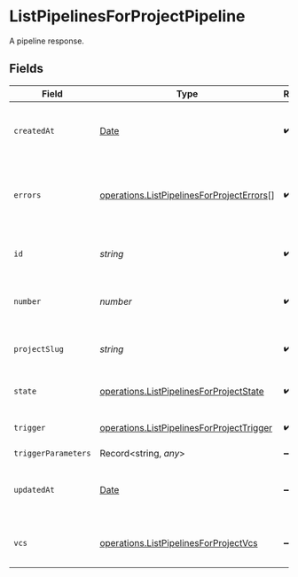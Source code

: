 # ListPipelinesForProjectPipeline

A pipeline response.


## Fields

| Field                                                                                                         | Type                                                                                                          | Required                                                                                                      | Description                                                                                                   | Example                                                                                                       |
| ------------------------------------------------------------------------------------------------------------- | ------------------------------------------------------------------------------------------------------------- | ------------------------------------------------------------------------------------------------------------- | ------------------------------------------------------------------------------------------------------------- | ------------------------------------------------------------------------------------------------------------- |
| `createdAt`                                                                                                   | [Date](https://developer.mozilla.org/en-US/docs/Web/JavaScript/Reference/Global_Objects/Date)                 | :heavy_check_mark:                                                                                            | The date and time the pipeline was created.                                                                   |                                                                                                               |
| `errors`                                                                                                      | [operations.ListPipelinesForProjectErrors](../../../sdk/models/operations/listpipelinesforprojecterrors.md)[] | :heavy_check_mark:                                                                                            | A sequence of errors that have occurred within the pipeline.                                                  |                                                                                                               |
| `id`                                                                                                          | *string*                                                                                                      | :heavy_check_mark:                                                                                            | The unique ID of the pipeline.                                                                                | 5034460f-c7c4-4c43-9457-de07e2029e7b                                                                          |
| `number`                                                                                                      | *number*                                                                                                      | :heavy_check_mark:                                                                                            | The number of the pipeline.                                                                                   | 25                                                                                                            |
| `projectSlug`                                                                                                 | *string*                                                                                                      | :heavy_check_mark:                                                                                            | The project-slug for the pipeline.                                                                            | gh/CircleCI-Public/api-preview-docs                                                                           |
| `state`                                                                                                       | [operations.ListPipelinesForProjectState](../../../sdk/models/operations/listpipelinesforprojectstate.md)     | :heavy_check_mark:                                                                                            | The current state of the pipeline.                                                                            |                                                                                                               |
| `trigger`                                                                                                     | [operations.ListPipelinesForProjectTrigger](../../../sdk/models/operations/listpipelinesforprojecttrigger.md) | :heavy_check_mark:                                                                                            | A summary of the trigger.                                                                                     |                                                                                                               |
| `triggerParameters`                                                                                           | Record<string, *any*>                                                                                         | :heavy_minus_sign:                                                                                            | N/A                                                                                                           |                                                                                                               |
| `updatedAt`                                                                                                   | [Date](https://developer.mozilla.org/en-US/docs/Web/JavaScript/Reference/Global_Objects/Date)                 | :heavy_minus_sign:                                                                                            | The date and time the pipeline was last updated.                                                              |                                                                                                               |
| `vcs`                                                                                                         | [operations.ListPipelinesForProjectVcs](../../../sdk/models/operations/listpipelinesforprojectvcs.md)         | :heavy_minus_sign:                                                                                            | VCS information for the pipeline.                                                                             |                                                                                                               |